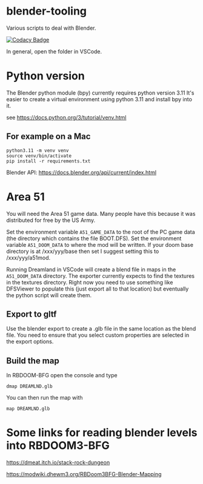 # blender-tooling
Various scripts to deal with Blender.

[![Codacy Badge](https://app.codacy.com/project/badge/Grade/65675b8bec754ba6a8f93daa19dce7aa)](https://app.codacy.com/gh/bigianb/blender-tooling/dashboard?utm_source=gh&utm_medium=referral&utm_content=&utm_campaign=Badge_grade)

In general, open the folder in VSCode.

# Python version

The Blender python module (bpy) currently requires python version 3.11
It's easier to create a virtual environment using python 3.11 and install bpy into it.

see https://docs.python.org/3/tutorial/venv.html

## For example on a Mac
```
python3.11 -m venv venv       
source venv/bin/activate
pip install -r requirements.txt
```

Blender API: https://docs.blender.org/api/current/index.html

# Area 51
You will need the Area 51 game data. Many people have this because it was distributed for free by the US Army.

Set the environment variable `A51_GAME_DATA` to the root of the PC game data (the directory which contains the file BOOT.DFS).
Set the environment variable `A51_DOOM_DATA` to where the mod will be written. If your doom base directory is at /xxx/yyy/base then set I suggest setting this to /xxx/yyy/a51mod. 

Running Dreamland in VSCode will create a blend file in maps in the `A51_DOOM_DATA` directory.
The exporter currently expects to find the textures in the textures directory. Right now you need to use something like DFSViewer to populate this (just export all to that location) but eventually the python script will create them.

## Export to gltf
Use the blender export to create a .glb file in the same location as the blend file. You need to ensure that you select custom properties are selected in the export options.

## Build the map

In RBDOOM-BFG open the console and type
```
dmap DREAMLND.glb
```

You can then run the map with

```
map DREAMLND.glb
```

# Some links for reading blender levels into RBDOOM3-BFG

https://dmeat.itch.io/stack-rock-dungeon

https://modwiki.dhewm3.org/RBDoom3BFG-Blender-Mapping




